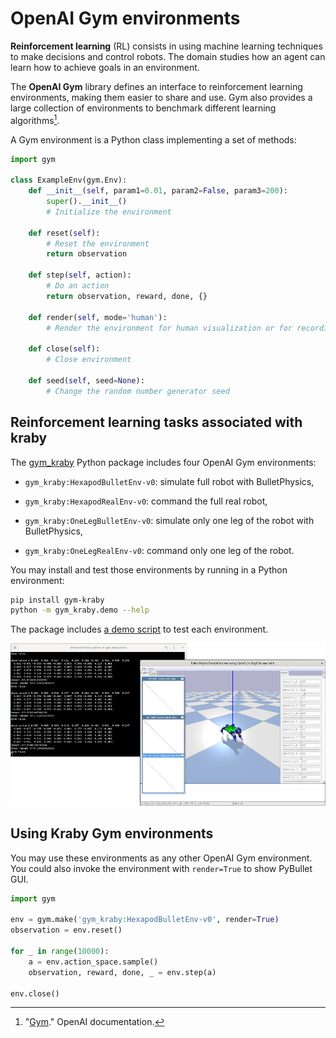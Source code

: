 # OpenAI Gym environments

**Reinforcement learning** (RL) consists in using machine learning techniques to
make decisions and control robots.
The domain studies how an agent can learn how to achieve goals in an environment.

The **OpenAI Gym** library defines an interface to reinforcement learning
environments, making them easier to share and use.
Gym also provides a large collection of environments to benchmark different learning algorithms[^OpenAIGym].

A Gym environment is a Python class implementing a set of methods:

```Python
import gym

class ExampleEnv(gym.Env):
    def __init__(self, param1=0.01, param2=False, param3=200):
        super().__init__()
        # Initialize the environment

    def reset(self):
        # Reset the environment
        return observation

    def step(self, action):
        # Do an action
        return observation, reward, done, {}

    def render(self, mode='human'):
        # Render the environment for human visualization or for recording

    def close(self):
        # Close environment
        
    def seed(self, seed=None):
        # Change the random number generator seed
```

## Reinforcement learning tasks associated with kraby

The [gym_kraby](https://pypi.org/project/gym-kraby/) Python package includes
four OpenAI Gym environments:

-   `gym_kraby:HexapodBulletEnv-v0`: simulate full robot with BulletPhysics,

-   `gym_kraby:HexapodRealEnv-v0`: command the full real robot,

-   `gym_kraby:OneLegBulletEnv-v0`: simulate only one leg of the robot with
    BulletPhysics,

-   `gym_kraby:OneLegRealEnv-v0`: command only one leg of the robot.

You may install and test those environments by running in a Python environment:

```bash
pip install gym-kraby
python -m gym_kraby.demo --help
```

The package includes
[a demo script](https://github.com/erdnaxe/kraby/blob/master/gym_kraby/demo.py)
to test each environment.

![Demo script in action](img/env_demo.jpg)

## Using Kraby Gym environments

You may use these environments as any other OpenAI Gym environment.
You could also invoke the environment with `render=True` to show
PyBullet GUI.

```Python
import gym

env = gym.make('gym_kraby:HexapodBulletEnv-v0', render=True)
observation = env.reset()

for _ in range(10000):
    a = env.action_space.sample()
    observation, reward, done, _ = env.step(a)

env.close()
```

[^OpenAIGym]: "[Gym](http://gym.openai.com/docs/)." OpenAI documentation.
